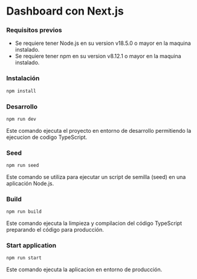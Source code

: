 # Dashboard con Next.js


### Requisitos previos

* Se requiere tener Node.js en su version v18.5.0 o mayor en la maquina instalado.
* Se requiere tener npm en su version v8.12.1 o mayor en la maquina instalado.

### Instalación 

```bash
npm install
```



### Desarrollo

```bash
npm run dev
```

Este comando ejecuta el proyecto en entorno de desarrollo permitiendo la ejecucion de codigo TypeScript.

### Seed

```bash
npm run seed
```

Este comando se utiliza para ejecutar un script de semilla (seed) en una aplicación Node.js. 

### Build 

```bash
npm run build
```

Este comando ejecuta la limpieza y compilacion del código TypeScript preparando el código para producción.

### Start application

```bash
npm run start
```

Este comando ejecuta la aplicacion en entorno de producción.

